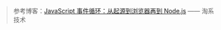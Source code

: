> 参考博客：[JavaScript 事件循环：从起源到浏览器再到 Node.js](https://mp.weixin.qq.com/s/a6aFweCiLF0Mx03fARP8qQ) —— 淘系技术